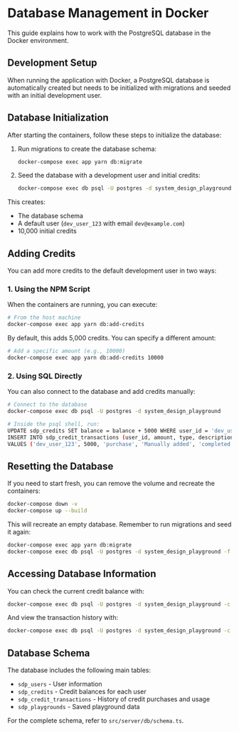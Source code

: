 # Database Management in Docker

This guide explains how to work with the PostgreSQL database in the Docker environment.

## Development Setup

When running the application with Docker, a PostgreSQL database is automatically created but needs to be initialized with migrations and seeded with an initial development user.

## Database Initialization

After starting the containers, follow these steps to initialize the database:

1. Run migrations to create the database schema:
   ```bash
   docker-compose exec app yarn db:migrate
   ```

2. Seed the database with a development user and initial credits:
   ```bash
   docker-compose exec db psql -U postgres -d system_design_playground -f /app/scripts/db-seed.sql
   ```

This creates:
- The database schema
- A default user (`dev_user_123` with email `dev@example.com`)
- 10,000 initial credits

## Adding Credits

You can add more credits to the default development user in two ways:

### 1. Using the NPM Script

When the containers are running, you can execute:

```bash
# From the host machine
docker-compose exec app yarn db:add-credits
```

By default, this adds 5,000 credits. You can specify a different amount:

```bash
# Add a specific amount (e.g., 10000)
docker-compose exec app yarn db:add-credits 10000
```

### 2. Using SQL Directly

You can also connect to the database and add credits manually:

```bash
# Connect to the database
docker-compose exec db psql -U postgres -d system_design_playground

# Inside the psql shell, run:
UPDATE sdp_credits SET balance = balance + 5000 WHERE user_id = 'dev_user_123';
INSERT INTO sdp_credit_transactions (user_id, amount, type, description, status, created_at) 
VALUES ('dev_user_123', 5000, 'purchase', 'Manually added', 'completed', NOW());
```

## Resetting the Database

If you need to start fresh, you can remove the volume and recreate the containers:

```bash
docker-compose down -v
docker-compose up --build
```

This will recreate an empty database. Remember to run migrations and seed it again:

```bash
docker-compose exec app yarn db:migrate
docker-compose exec db psql -U postgres -d system_design_playground -f /app/scripts/db-seed.sql
```

## Accessing Database Information

You can check the current credit balance with:

```bash
docker-compose exec db psql -U postgres -d system_design_playground -c "SELECT * FROM sdp_credits;"
```

And view the transaction history with:

```bash
docker-compose exec db psql -U postgres -d system_design_playground -c "SELECT * FROM sdp_credit_transactions;"
```

## Database Schema

The database includes the following main tables:

- `sdp_users` - User information
- `sdp_credits` - Credit balances for each user
- `sdp_credit_transactions` - History of credit purchases and usage
- `sdp_playgrounds` - Saved playground data

For the complete schema, refer to `src/server/db/schema.ts`. 